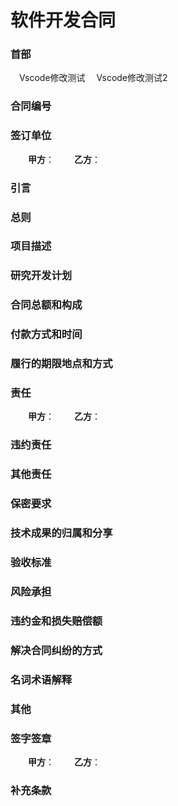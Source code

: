 # 软件开发合同

### 首部

&emsp;Vscode修改测试
&emsp;Vscode修改测试2

### 合同编号

### 签订单位
&emsp;&emsp;**甲方**：
&emsp;&emsp;**乙方**：

### 引言

### 总则

### 项目描述

### 研究开发计划

### 合同总额和构成

### 付款方式和时间

### 履行的期限地点和方式

### 责任
&emsp;&emsp;**甲方**：
&emsp;&emsp;**乙方**：

### 违约责任

### 其他责任
 
### 保密要求

### 技术成果的归属和分享

### 验收标准

### 风险承担

### 违约金和损失赔偿额

### 解决合同纠纷的方式

### 名词术语解释

### 其他

### 签字签章
&emsp;&emsp;**甲方**：
&emsp;&emsp;**乙方**：

### 补充条款
